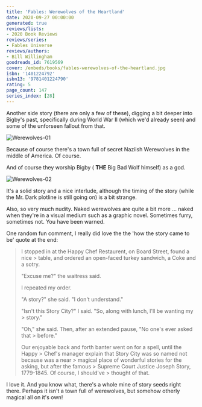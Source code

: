 ```yaml
---
title: 'Fables: Werewolves of the Heartland'
date: 2020-09-27 00:00:00
generated: true
reviews/lists:
- 2020 Book Reviews
reviews/series:
- Fables Universe
reviews/authors:
- Bill Willingham
goodreads_id: 7619569
cover: /embeds/books/fables-werewolves-of-the-heartland.jpg
isbn: '1401224792'
isbn13: '9781401224790'
rating: 5
page_count: 147
series_index: [28]
---
```

Another side story (there are only a few of these), digging a bit deeper into Bigby's past, specifically during World War II (which we'd already seen) and some of the unforseen fallout from that.  

![Werewolves-01](/embeds/books/attachments/werewolves-01.jpg)  

<!--more-->

Because of course there's a town full of secret Naziish Werewolves in the middle of America. Of course.  

And of course they worship Bigby ( **THE** Big Bad Wolf himself) as a god.  

![Werewolves-02](/embeds/books/attachments/werewolves-02.jpg)  

It's a solid story and a nice interlude, although the timing of the story (while the Mr. Dark plotline is still going on) is a bit strange.  

Also, so very much nudity. Naked werewolves are quite a bit more ... naked when they're in a visual medium such as a graphic novel. Sometimes furry, sometimes not. You have been warned.  

One random fun comment, I really did love the the 'how the story came to be' quote at the end:  

> I stopped in at the Happy Chef Restaurent, on Board Street, found a nice > table, and ordered an open-faced turkey sandwich, a Coke and a sotry.  
>
> "Excuse me?" the waitress said.  
>
> I repeated my order.  
>
> "A story?" she said. "I don't understand."  
>
> "Isn't this Story City?" I said. "So, along with lunch, I'll be wanting my > story."  
>
> "Oh," she said. Then, after an extended pause, "No one's ever asked that > before."  
>
> Our enjoyable back and forth banter went on for a spell, until the Happy > Chef's manager explain that Story City was so named not because was a near > magical place of wonderful stories for the asking, but after the famous > Supreme Court Justice Joseph Story, 1779-1845. Of course, I should've > thought of that.  

I love it. And you know what, there's a whole mine of story seeds right there. Perhaps it isn't a town full of werewolves, but somehow otherly magical all on it's own!